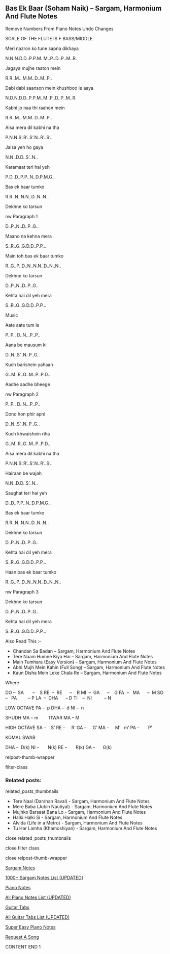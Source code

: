 
## Bas Ek Baar (Soham Naik) – Sargam, Harmonium And Flute Notes

Remove Numbers From Piano Notes
Undo Changes

SCALE OF THE FLUTE IS F BASS/MIDDLE

Meri nazron ko tune sapna dikhaya

N.N.N.D.D..P.P.M..M..P..D..P..M..R.

Jagaya mujhe raaton mein

R.R..M.. M.M..D..M..P..

Dabi dabi saanson mein khushboo le aaya

N.D.N.D.D..P.P.M..M..P..D..P..M..R.

Kabhi jo naa thi raahon mein

R.R..M.. M.M..D..M..P..

Aisa mera dil kabhi na tha

P.N.N.S’.R’..S’.N..R’..S’..

Jaisa yeh ho gaya

N.N..D.D..S’..N..

Karamaat teri hai yeh

P.D..D..P.P..N..D.P.M.G..

Bas ek baar tumko

R.R..N..N.N..D..N..N..

Dekhne ko tarsun

nw Paragraph 1

D..P..N..D..P..G..

Maano na kehna mera

S..R..G..G.D.D..P.P…

Main toh bas ek baar tumko

R..G..P..D..N..N.N..D..N..N..

Dekhne ko tarsun

D..P..N..D..P..G..

Kehta hai dil yeh mera

S..R..G..G.D.D..P.P…

Music

Aate aate tum le

P..P.. D..N…P..P..

Aana be mausum ki

D..N..S’..N..P..G..

Kuch barishein yahaan

G..M..R..G..M..P..P.D..

Aadhe aadhe bheege

nw Paragraph 2

P..P.. D..N…P..P..

Dono hon phir apni

D..N..S’..N..P..G..

Kuch khwaishein riha

G..M..R..G..M..P..P.D..

Aisa mera dil kabhi na tha

P.N.N.S’.R’..S’.N..R’..S’..

Hairaan be wajah

N.N..D.D..S’..N..

Saughat teri hai yeh

D..D..P.P..N..D.P.M.G..

Bas ek baar tumko

R.R..N..N.N..D..N..N..

Dekhne ko tarsun

D..P..N..D..P..G..

Kehta hai dil yeh mera

S..R..G..G.D.D..P.P…

Haan bas ek baar tumko

R..G..P..D..N..N.N..D..N..N..

nw Paragraph 3

Dekhne ko tarsun

D..P..N..D..P..G..

Kehta hai dil yeh mera

S..R..G..G.D.D..P.P…

Also Read This :-

* Chandan Sa Badan – Sargam, Harmonium And Flute Notes
* Tere Naam Humne Kiya Hai – Sargam, Harmonium And Flute Notes
* Main Tumhara (Easy Version) – Sargam, Harmonium And Flute Notes
* Abhi Mujh Mein Kahin (Full Song) – Sargam, Harmonium And Flute Notes
* Kaun Disha Mein Leke Chala Re – Sargam, Harmonium And Flute Notes

Where

DO –  SA       –    S
RE  –  RE      –    R
MI  –  GA      –    G
FA  –   MA      –  M
SO  –   PA         – P
LA  –  DHA      – D
TI    –  NI          – N

LOW OCTAVE
PA –  p
DHA –  d
NI –  n

SHUDH MA – m        TIWAR MA – M

HIGH OCTAVE
SA –    S’
RE –     R’
GA –     G’
MA –     M’   m’
PA –       P’

KOMAL SWAR

DHA –  D(k)
NI –       N(k)
RE –       R(k)
GA –      G(k)

relpost-thumb-wrapper

filter-class

### Related posts:

related_posts_thumbnails

* Tere Naal (Darshan Raval) - Sargam, Harmonium And Flute Notes
* Mere Baba (Jubin Nautiyal) - Sargam, Harmonium And Flute Notes
* Mujhko Barsaat Bana Lo - Sargam, Harmonium And Flute Notes
* Halki Halki Si - Sargam, Harmonium And Flute Notes
* Alvida (Life in a Metro) - Sargam, Harmonium And Flute Notes
* Tu Har Lamha (Khamoshiyan) - Sargam, Harmonium And Flute Notes

close related_posts_thumbnails

close filter class

close relpost-thumb-wrapper

[Sargam Notes](https://www.notationsworld.com/sargam-notes.html)

[1000+ Sargam Notes List (UPDATED)](https://www.notationsworld.com/all-songs-list-sargam-notes.html)

[Piano Notes](https://www.notationsworld.com/piano-notes.html)

[All Piano Notes List (UPDATED)](https://www.notationsworld.com/all-songs-list-piano-notes.html)

[Guitar Tabs](https://www.notationsworld.com/guitar-tabs.html)

[All Guitar Tabs List (UPDATED)](https://www.notationsworld.com/all-songs-list-guitar-tabs.html)

[Super Easy Piano Notes](https://studywall.in/)

[Request A Song](https://www.notationsworld.com/request-a-song.html)

CONTENT END 1

